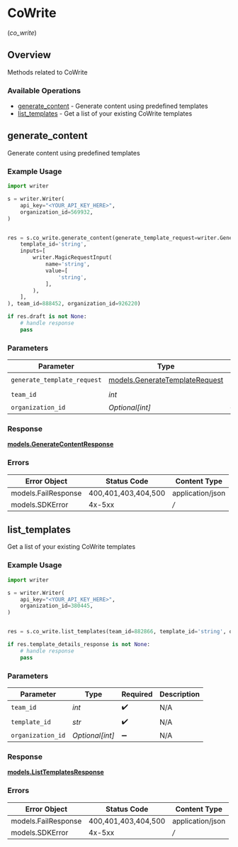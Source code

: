 # CoWrite
(*co_write*)

## Overview

Methods related to CoWrite

### Available Operations

* [generate_content](#generate_content) - Generate content using predefined templates
* [list_templates](#list_templates) - Get a list of your existing CoWrite templates

## generate_content

Generate content using predefined templates

### Example Usage

```python
import writer

s = writer.Writer(
    api_key="<YOUR_API_KEY_HERE>",
    organization_id=569932,
)


res = s.co_write.generate_content(generate_template_request=writer.GenerateTemplateRequest(
    template_id='string',
    inputs=[
        writer.MagicRequestInput(
            name='string',
            value=[
                'string',
            ],
        ),
    ],
), team_id=888452, organization_id=926220)

if res.draft is not None:
    # handle response
    pass
```

### Parameters

| Parameter                                                                 | Type                                                                      | Required                                                                  | Description                                                               |
| ------------------------------------------------------------------------- | ------------------------------------------------------------------------- | ------------------------------------------------------------------------- | ------------------------------------------------------------------------- |
| `generate_template_request`                                               | [models.GenerateTemplateRequest](../../models/generatetemplaterequest.md) | :heavy_check_mark:                                                        | N/A                                                                       |
| `team_id`                                                                 | *int*                                                                     | :heavy_check_mark:                                                        | N/A                                                                       |
| `organization_id`                                                         | *Optional[int]*                                                           | :heavy_minus_sign:                                                        | N/A                                                                       |


### Response

**[models.GenerateContentResponse](../../models/generatecontentresponse.md)**
### Errors

| Error Object        | Status Code         | Content Type        |
| ------------------- | ------------------- | ------------------- |
| models.FailResponse | 400,401,403,404,500 | application/json    |
| models.SDKError     | 4x-5xx              | */*                 |

## list_templates

Get a list of your existing CoWrite templates

### Example Usage

```python
import writer

s = writer.Writer(
    api_key="<YOUR_API_KEY_HERE>",
    organization_id=380445,
)


res = s.co_write.list_templates(team_id=882866, template_id='string', organization_id=55511)

if res.template_details_response is not None:
    # handle response
    pass
```

### Parameters

| Parameter          | Type               | Required           | Description        |
| ------------------ | ------------------ | ------------------ | ------------------ |
| `team_id`          | *int*              | :heavy_check_mark: | N/A                |
| `template_id`      | *str*              | :heavy_check_mark: | N/A                |
| `organization_id`  | *Optional[int]*    | :heavy_minus_sign: | N/A                |


### Response

**[models.ListTemplatesResponse](../../models/listtemplatesresponse.md)**
### Errors

| Error Object        | Status Code         | Content Type        |
| ------------------- | ------------------- | ------------------- |
| models.FailResponse | 400,401,403,404,500 | application/json    |
| models.SDKError     | 4x-5xx              | */*                 |
